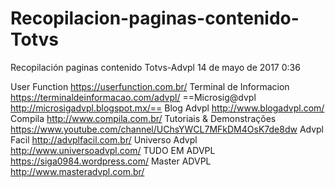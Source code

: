 # Recopilacion-paginas-contenido-Totvs
Recopilación paginas contenido Totvs-Advpl
14 de mayo de 2017 0:36


User Function
https://userfunction.com.br/
Terminal de Informacion
https://terminaldeinformacao.com/advpl/
==Microsig@dvpl
http://microsigadvpl.blogspot.mx/==
Blog Advpl
http://www.blogadvpl.com/
Compila
http://www.compila.com.br/
Tutoriais & Demonstrações
https://www.youtube.com/channel/UChsYWCL7MFkDM4OsK7de8dw
Advpl Facil
http://advplfacil.com.br/
Universo Advpl
http://www.universoadvpl.com/
TUDO EM ADVPL
https://siga0984.wordpress.com/
Master ADVPL
http://www.masteradvpl.com.br/